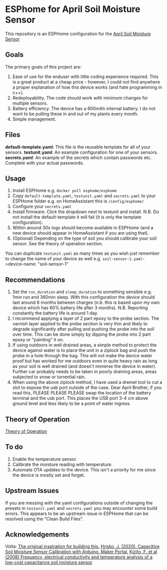 # ESPhome for April Soil Moisture Sensor

This repository is an ESPHome configuration for the [April Soil Moisture Sensor](https://wiki.aprbrother.com/en/april_soil_moisture_sensor.html)

## Goals

The primary goals of this project are:
1. Ease of use for the enduser with little coding experience required. This is a great product at a cheap price - however, I could not find anywhere a proper explanation of how this device works (and hate programming in c++).
2. Redeployability. The code should work with minimum changes for multiple sensors.
3. Battery efficiency. The device has a 600mAh internal battery. I do not want to be pulling these in and out of my plants every month.
4. Simple management. 

## Files

**default-template.yaml**: This file is the reusable template for all of your sensors.
**testunit.yaml**: An example configuration for one of your sensors.
**secrets.yaml**: An example of the secrets which contain passwords etc. Complete with your actual passwords.

## Usage

1. Install ESPHome e.g. `docker pull esphome/esphome`
2. Copy `default-template.yaml`, `testunit.yaml` and `secrets.yaml` to your ESPHome folder e.g. on HomeAssistant this is `/config/esphome/`
3. Configure your `secrets.yaml`
4. Install firmware. Click the dropdown next to testunit and install. N.B. Do not install the default-template it will fail (it is only the template configuration).
5. Within around 30s logs should become available in ESPHome (and a new device should appear in HomeAssistant if you are using that).
6. (Optional) Depending on the type of soil you should calibrate your soil sensor. See the theory of operation section.

You can duplicate `testunit.yaml` as many times as you wish just remember to change the name of your device as well e.g. `soil-sensor-1.yaml`->device-name: "soil-sensor-1"

## Recommendations

1. Set the `run_duration` and `sleep_duration` to something sensible e.g. 1min run and 360min sleep. With this configuration the device should last around 6 months between charges (n.b. this is based upon my own device which has 60% battery life after 3 months). N.B. Reporting constantly the battery life is around 1 day.
2. I recommend applying a layer of 2 part epoxy to the probe section. The varnish layer applied to the probe section is very thin and likely to degrade significantly after pulling and pushing the probe into the soil over time. This can be done simply by dipping the probe into 2 part epoxy or "painting" it on. 
3. If using outdoors in well drained areas, a simple method to protect the device against water is to place the unit in a ziplock bag and push the probe in a hole through the bag. This will not make the device water proof but has worked for me outdoors even in quite heavy rain as long as your soil is well drained (and doesn't immerse the device in water). Further car probably needs to be taken in poorly draining areas, areas subjected to snow or torrential rain.
4. When using the above ziplock method, I have used a dremel tool to cut a slot to expose the usb port outside of the case. Dear April Brother, if you read this, PLEASE PLEASE PLEASE swap the location of the battery terminal and the usb port. This places the USB port 3-4 cm above ground level and less likely to be a point of water ingress.

## Theory of Operation

[Theory of Operation](theory.md)

## To do

1. Enable the temperature sensor.
2. Calibrate the moisture reading with temperature.
3. Automate OTA updates to the device. This isn't a priority for me since the device is mostly set and forget.

## Upstream Issues

If you are messing with the yaml configurations outside of changing the presets in `testunit.yaml` and `secrets.yaml` you may encounter some build errors. This appears to be an upstream issue in ESPHome that can be resolved using the "Clean Build Files".

## Acknowledgements

Volta: [The original inspiration for building this.](https://github.com/volca/april-soil-esphome-module)
[Hrisko, J. (2020). Capacitive Soil Moisture Sensor Calibration with Arduino. Maker Portal.](https://makersportal.com/blog/2020/5/26/capacitive-soil-moisture-calibration-with-arduino)
[Kizito, F. et al (2008) Frequency, electrical conductivity and temperature analysis of a low-cost capacitance soil moisture sensor](https://www.sciencedirect.com/science/article/abs/pii/S0022169408000462)
